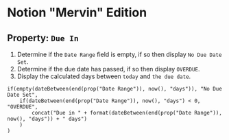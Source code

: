 # Notion "Mervin" Edition

## Property: `Due In`
1. Determine if the `Date Range` field is empty, if so then display `No Due Date Set`.
2. Determine if the due date has passed, if so then display `OVERDUE`.
3. Display the calculated days between `today` and `the due date`.

```text
if(empty(dateBetween(end(prop("Date Range")), now(), "days")), "No Due Date Set", 
    if(dateBetween(end(prop("Date Range")), now(), "days") < 0, "OVERDUE", 
        concat("Due in " + format(dateBetween(end(prop("Date Range")), now(), "days")) + " days")
    )
)
```
